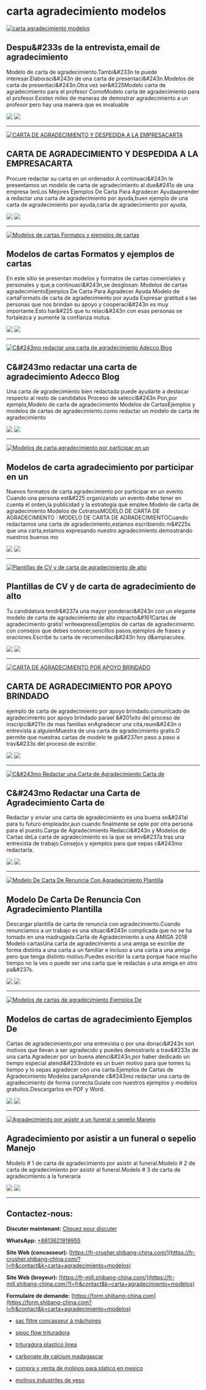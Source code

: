 # carta agradecimiento modelos

<a href="https://swt.shibang-china.com/?l=fr&img&k=carta+agradecimiento+modelos" target="_blank">![carta agradecimiento modelos](http://static.shibang-china.com/all-800x300/1154.jpg)</a>

## Despu&#233s de la entrevista,email de agradecimiento
Modelo de carta de agradecimiento.Tambi&#233n te puede interesar.Elaboraci&#243n de una carta de presentaci&#243n.Modelos de carta de presentaci&#243n.Otra vez ser&#225Modelo carta de agradecimiento para el profesor ComoModelo carta de agradecimiento para el profesor.Existen miles de maneras de demostrar agradecimiento a un profesor pero hay una manera que es invaluable


<a href="https://whatsapp.shibangsoft.com/WhatsApp.php" target="_blank" title="WhatsApp">![](http://static.shibang-china.com/icon/whatsapp.png)</a> <a href="https://swt.shibang-china.com/?l=fr&icon&k=carta+agradecimiento+modelos" target="_blank">![](http://static.shibang-china.com/icon/chat-fr.png)</a>

---

<a href="https://swt.shibang-china.com/?l=fr&img&k=carta+agradecimiento+modelos" target="_blank">![CARTA DE AGRADECIMIENTO Y DESPEDIDA A LA EMPRESACARTA](http://static.shibang-china.com/all-800x300/822.jpg)</a>

## CARTA DE AGRADECIMIENTO Y DESPEDIDA A LA EMPRESACARTA
Procure redactar su carta en un ordenador.A continuaci&#243n le presentamos un modelo de carta de agradecimiento al due&#241o de una empresa (enLos Mejores Ejemplos De Carta Para Agradecer Ayudaaprender a redactar una carta de agradecimiento por ayuda,buen ejemplo de una carta de agradecimiento por ayuda,carta de agradecimiento por ayuda,


<a href="https://whatsapp.shibangsoft.com/WhatsApp.php" target="_blank" title="WhatsApp">![](http://static.shibang-china.com/icon/whatsapp.png)</a> <a href="https://swt.shibang-china.com/?l=fr&icon&k=carta+agradecimiento+modelos" target="_blank">![](http://static.shibang-china.com/icon/chat-fr.png)</a>

---

<a href="https://swt.shibang-china.com/?l=fr&img&k=carta+agradecimiento+modelos" target="_blank">![Modelos de cartas Formatos y ejemplos de cartas](http://static.shibang-china.com/all-800x300/459.jpg)</a>

## Modelos de cartas Formatos y ejemplos de cartas
En este sitio se presentan modelos y formatos de cartas comerciales y personales y que,a continuaci&#243n,se desglosan: Modelos de cartas agradecimientoEjemplos De Carta Para Agradecer Ayuda Modelo de cartaFormato de carta de agradecimiento por ayuda Expresar gratitud a las personas que nos brindan su apoyo y cooperaci&#243n es muy importante.Esto har&#225 que tu relaci&#243n con esas personas se fortalezca y aumente la confianza mutua.


<a href="https://whatsapp.shibangsoft.com/WhatsApp.php" target="_blank" title="WhatsApp">![](http://static.shibang-china.com/icon/whatsapp.png)</a> <a href="https://swt.shibang-china.com/?l=fr&icon&k=carta+agradecimiento+modelos" target="_blank">![](http://static.shibang-china.com/icon/chat-fr.png)</a>

---

<a href="https://swt.shibang-china.com/?l=fr&img&k=carta+agradecimiento+modelos" target="_blank">![C&#243mo redactar una carta de agradecimiento Adecco Blog](http://static.shibang-china.com/all-800x300/335.jpg)</a>

## C&#243mo redactar una carta de agradecimiento Adecco Blog
Una carta de agradecimiento bien redactada puede ayudarte a destacar respecto al resto de candidatos Proceso de selecci&#243n Pon,por ejemplo,Modelo de carta de agradecimiento Modelos de CartasEjemplos y modelos de cartas de agradecimiento.como redactar un modelo de carta de agradecimiento


<a href="https://whatsapp.shibangsoft.com/WhatsApp.php" target="_blank" title="WhatsApp">![](http://static.shibang-china.com/icon/whatsapp.png)</a> <a href="https://swt.shibang-china.com/?l=fr&icon&k=carta+agradecimiento+modelos" target="_blank">![](http://static.shibang-china.com/icon/chat-fr.png)</a>

---

<a href="https://swt.shibang-china.com/?l=fr&img&k=carta+agradecimiento+modelos" target="_blank">![Modelos de carta agradecimiento por participar en un](http://static.shibang-china.com/all-800x300/1359.jpg)</a>

## Modelos de carta agradecimiento por participar en un
Nuevos formatos de carta agradecimiento por participar en un evento Cuando una persona est&#225 organizando un evento debe tener en cuenta el orden,la publicidad y la estrategia que emplee.Modelo de carta de agradecimiento Modelos de CotratosMODELO DE CARTA DE AGRADECIMIENTO : MODELO DE CARTA DE AGRADECIMIENTOCuando redactamos una carta de agradecimiento,estamos escribiendo m&#225s que una carta,estamos expresando nuestro agradecimiento.demostrando nuestros buenos mo


<a href="https://whatsapp.shibangsoft.com/WhatsApp.php" target="_blank" title="WhatsApp">![](http://static.shibang-china.com/icon/whatsapp.png)</a> <a href="https://swt.shibang-china.com/?l=fr&icon&k=carta+agradecimiento+modelos" target="_blank">![](http://static.shibang-china.com/icon/chat-fr.png)</a>

---

<a href="https://swt.shibang-china.com/?l=fr&img&k=carta+agradecimiento+modelos" target="_blank">![Plantillas de CV y de carta de agradecimiento de alto](http://static.shibang-china.com/all-800x300/978.jpg)</a>

## Plantillas de CV y de carta de agradecimiento de alto
Tu candidatura tendr&#237a una mayor ponderaci&#243n con un elegante modelo de carta de agradecimiento de alto impacto&#161Cartas de agradecimiento gratis! writeexpressEjemplos de cartas de agradecimiento con consejos que debes conocer,sencillos pasos,ejemplos de frases y oraciones.Escribe tu carta de recomendaci&#243n hoy d&ampiacutea.


<a href="https://whatsapp.shibangsoft.com/WhatsApp.php" target="_blank" title="WhatsApp">![](http://static.shibang-china.com/icon/whatsapp.png)</a> <a href="https://swt.shibang-china.com/?l=fr&icon&k=carta+agradecimiento+modelos" target="_blank">![](http://static.shibang-china.com/icon/chat-fr.png)</a>

---

<a href="https://swt.shibang-china.com/?l=fr&img&k=carta+agradecimiento+modelos" target="_blank">![CARTA DE AGRADECIMIENTO POR APOYO BRINDADO](http://static.shibang-china.com/all-800x300/420.jpg)</a>

## CARTA DE AGRADECIMIENTO POR APOYO BRINDADO
ejemplo de carta de agradecimiento por apoyo brindado.comunicado de agradecimiento por apoyo brindado parael &#201xito del proceso de inscripci&#211n de mas familias enAgradecer una cita,reuni&#243n o entrevista a alguienMuestra de una carta de agradecimiento gratis.O permite que nuestras cartas de modelo te gu&#237en paso a paso a trav&#233s del proceso de escribir.


<a href="https://whatsapp.shibangsoft.com/WhatsApp.php" target="_blank" title="WhatsApp">![](http://static.shibang-china.com/icon/whatsapp.png)</a> <a href="https://swt.shibang-china.com/?l=fr&icon&k=carta+agradecimiento+modelos" target="_blank">![](http://static.shibang-china.com/icon/chat-fr.png)</a>

---

<a href="https://swt.shibang-china.com/?l=fr&img&k=carta+agradecimiento+modelos" target="_blank">![C&#243mo Redactar una Carta de Agradecimiento Carta de](http://static.shibang-china.com/all-800x300/609.jpg)</a>

## C&#243mo Redactar una Carta de Agradecimiento Carta de
Redactar y enviar una carta de agradecimiento es una buena se&#241al para tu futuro empleador,aun cuando finalmente se opte por otra persona para el puesto.Carga de Agradecimiento Redacci&#243n y Modelos de Cartas deLa carta de agradecimiento es la que se env&#237a tras una entrevista de trabajo.Consejos y ejemplos para que sepas c&#243mo redactarla.


<a href="https://whatsapp.shibangsoft.com/WhatsApp.php" target="_blank" title="WhatsApp">![](http://static.shibang-china.com/icon/whatsapp.png)</a> <a href="https://swt.shibang-china.com/?l=fr&icon&k=carta+agradecimiento+modelos" target="_blank">![](http://static.shibang-china.com/icon/chat-fr.png)</a>

---

<a href="https://swt.shibang-china.com/?l=fr&img&k=carta+agradecimiento+modelos" target="_blank">![Modelo De Carta De Renuncia Con Agradecimiento Plantilla](http://static.shibang-china.com/all-800x300/1112.jpg)</a>

## Modelo De Carta De Renuncia Con Agradecimiento Plantilla
Descargar plantilla de carta de renuncia con agradecimiento.Cuando renunciamos a un trabajo es una situaci&#243n complicada que no se ha tomado en una madrugada.Carta de Agradecimiento a una AMIGA 2018 Modelo cartasUna carta de agradecimiento a una amiga se escribe de forma distinta a una carta a un familiar e incluso a una carta a una amiga pero que tenga distinto motivo.Puedes escribir la carta porque hace mucho tiempo no la ves o puede ser una carta que le redactas a una amiga en otro pa&#237s.


<a href="https://whatsapp.shibangsoft.com/WhatsApp.php" target="_blank" title="WhatsApp">![](http://static.shibang-china.com/icon/whatsapp.png)</a> <a href="https://swt.shibang-china.com/?l=fr&icon&k=carta+agradecimiento+modelos" target="_blank">![](http://static.shibang-china.com/icon/chat-fr.png)</a>

---

<a href="https://swt.shibang-china.com/?l=fr&img&k=carta+agradecimiento+modelos" target="_blank">![Modelos de cartas de agradecimiento Ejemplos De](http://static.shibang-china.com/all-800x300/1457.jpg)</a>

## Modelos de cartas de agradecimiento Ejemplos De
Cartas de agradecimiento,por una entrevista o por una donaci&#243n son motivos que llevan a ser agradecido y puedes demostrarlo a trav&#233s de una carta.Agradecer por un buena atenci&#243n,por haber dedicado un tiempo especial atendi&#233ndote es un buen motivo para que tomes tu tiempo y lo sepas agradecer con una carta.Ejemplos de Cartas de Agradecimiento Modelos paraAprende c&#243mo redactar una carta de agradecimiento de forma correcta.Guiate con nuestros ejemplos y modelos gratuitos.Descargarlos en PDF y Word.


<a href="https://whatsapp.shibangsoft.com/WhatsApp.php" target="_blank" title="WhatsApp">![](http://static.shibang-china.com/icon/whatsapp.png)</a> <a href="https://swt.shibang-china.com/?l=fr&icon&k=carta+agradecimiento+modelos" target="_blank">![](http://static.shibang-china.com/icon/chat-fr.png)</a>

---

<a href="https://swt.shibang-china.com/?l=fr&img&k=carta+agradecimiento+modelos" target="_blank">![Agradecimiento por asistir a un funeral o sepelio Manejo](http://static.shibang-china.com/all-800x300/943.jpg)</a>

## Agradecimiento por asistir a un funeral o sepelio Manejo
Modelo # 1 de carta de agradecimiento por asistir al funeral.Modelo # 2 de carta de agradecimiento por asistir al funeral.Modelo # 3 de carta de agradecimiento a la funeraria

<a href="https://whatsapp.shibangsoft.com/WhatsApp.php" target="_blank" title="WhatsApp">![](http://static.shibang-china.com/icon/whatsapp.png)</a> <a href="https://swt.shibang-china.com/?l=fr&icon&k=carta+agradecimiento+modelos" target="_blank">![](http://static.shibang-china.com/icon/chat-fr.png)</a>

---
## Contactez-nous:

**Discuter maintenant:** [Cliquez pour discuter](https://swt.shibang-china.com?l=fr&contact&k=carta+agradecimiento+modelos)

**WhatsApp:**  [+8613621919955](https://whatsapp.shibangsoft.com/WhatsApp.php)

**Site Web (concasseur):** [https://fr-crusher.shibang-china.com/](https://fr-crusher.shibang-china.com/?l=fr&contact&k=carta+agradecimiento+modelos)

**Site Web (broyeur):** [https://fr-mill.shibang-china.com/](https://fr-mill.shibang-china.com/?l=fr&contact&k=carta+agradecimiento+modelos)

**Formulaire de demande:** [https://form.shibang-china.com](https://form.shibang-china.com?l=fr&contact&k=carta+agradecimiento+modelos)

* [sac filtre concasseur à mâchoires](../61/sac%20filtre%20concasseur%20%C3%A0%20m%C3%A2choires.md)

* [sipoc flow trituradora](../63/sipoc%20flow%20trituradora.md)

* [trituradora plastico línea](../65/trituradora%20plastico%20l%C3%ADnea.md)

* [carbonate de calcium madagascar](../65/carbonate%20de%20calcium%20madagascar.md)

* [compra y venta de molinos para platico en mexico](../62/compra%20y%20venta%20de%20molinos%20para%20platico%20en%20mexico.md)

* [molinos industriles de yeso](../63/molinos%20industriles%20de%20yeso.md)